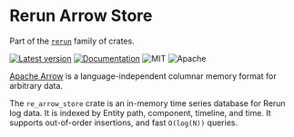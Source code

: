 # Rerun Arrow Store

Part of the [`rerun`](https://github.com/rerun-io/rerun) family of crates.

[![Latest version](https://img.shields.io/crates/v/re_entity_db.svg)](https://crates.io/crates/re_entity_db)
[![Documentation](https://docs.rs/re_entity_db/badge.svg)](https://docs.rs/re_entity_db?speculative-link)
![MIT](https://img.shields.io/badge/license-MIT-blue.svg)
![Apache](https://img.shields.io/badge/license-Apache-blue.svg)

[Apache Arrow](https://arrow.apache.org/) is a language-independent columnar memory format for arbitrary data.

The `re_arrow_store` crate is an in-memory time series database for Rerun log data. It is indexed by Entity path, component, timeline, and time. It supports out-of-order insertions, and fast `O(log(N))` queries.
